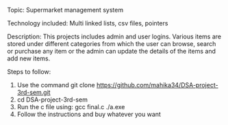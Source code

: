 Topic: Supermarket management system 

Technology included: Multi linked lists, csv files, pointers

Description: This projects includes admin and user logins. Various items are stored under different categories from which the user can browse, search or purchase any item 
             or the admin can update the details of the items and add new items.


Steps to follow:
1. Use the command git clone https://github.com/mahika34/DSA-project-3rd-sem.git
2. cd DSA-project-3rd-sem
3. Run the c file using: gcc final.c
                         ./a.exe
4. Follow the instructions and buy whatever you want
